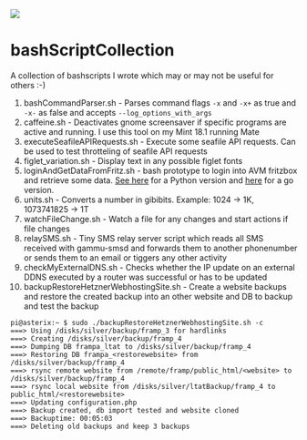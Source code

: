 ![](https://img.shields.io/github/last-commit/framps/bashScriptCollection.svg?style=flat)

# bashScriptCollection
A collection of bashscripts I wrote which may or may not be useful for others :-)

1. bashCommandParser.sh - Parses command flags `-x` and `-x+` as true and `-x-` as false and accepts `--log_options_with_args`
2. caffeine.sh - Deactivates gnome screensaver if specific programs are active and running. I use this tool on my Mint 18.1 running Mate
3. executeSeafileAPIRequests.sh - Execute some seafile API requests. Can be used to test throtteling of seafile API requests
4. figlet_variation.sh - Display text in any possible figlet fonts
5. loginAndGetDataFromFritz.sh - bash prototype to login into AVM fritzbox and retrieve some data. [See here](https://github.com/framps/pythonScriptCollection) for a Python version and [here](https://github.com/framps/golang_tutorial/tree/master/loginFritz) for a go version.
6. units.sh - Converts a number in gibibits. Example: 1024 -> 1K, 1073741825 -> 1T
7. watchFileChange.sh - Watch a file for any changes and start actions if file changes
8. relaySMS.sh - Tiny SMS relay server script which reads all SMS received with gammu-smsd and forwards them to another phonenumber or sends them to an email or tiggers any other activity
9. checkMyExternalDNS.sh - Checks whether the IP update on an external DDNS executed by a router was successful or has to be updated
10. backupRestoreHetznerWebhostingSite.sh - Create a website backups and restore the created backup into an other website and DB to backup and test the backup
```
pi@asterix:~ $ sudo ./backupRestoreHetznerWebhostingSite.sh -c
===> Using /disks/silver/backup/framp_3 for hardlinks
===> Creating /disks/silver/backup/framp_4
===> Dumping DB frampa_ltat to /disks/silver/backup/framp_4
===> Restoring DB frampa_<restorewebsite> from /disks/silver/backup/framp_4
===> rsync remote website from /remote/framp/public_html/<website> to /disks/silver/backup/framp_4
===> rsync local website from /disks/silver/ltatBackup/framp_4 to public_html/<restorewebsite>
===> Updating configuration.php
===> Backup created, db import tested and website cloned
===> Backuptime: 00:05:03
===> Deleting old backups and keep 3 backups
```
